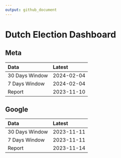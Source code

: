 ```yaml
---
output: github_document
---
```


# Dutch Election Dashboard



## Meta


|Data           |Latest     |
|:--------------|:----------|
|30 Days Window |2024-02-04 |
|7 Days Window  |2024-02-04 |
|Report         |2023-11-10 |

## Google


|Data           |Latest     |
|:--------------|:----------|
|30 Days Window |2023-11-11 |
|7 Days Window  |2023-11-11 |
|Report         |2023-11-14 |
